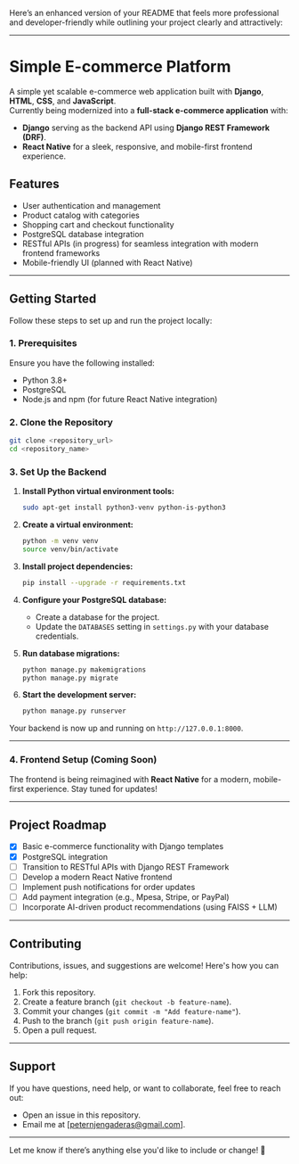Here’s an enhanced version of your README that feels more professional and developer-friendly while outlining your project clearly and attractively:

---

# **Simple E-commerce Platform**

A simple yet scalable e-commerce web application built with **Django**, **HTML**, **CSS**, and **JavaScript**.  
Currently being modernized into a **full-stack e-commerce application** with:  
- **Django** serving as the backend API using **Django REST Framework (DRF)**.  
- **React Native** for a sleek, responsive, and mobile-first frontend experience.

## **Features**

- User authentication and management
- Product catalog with categories
- Shopping cart and checkout functionality
- PostgreSQL database integration
- RESTful APIs (in progress) for seamless integration with modern frontend frameworks
- Mobile-friendly UI (planned with React Native)

---

## **Getting Started**

Follow these steps to set up and run the project locally:

### **1. Prerequisites**
Ensure you have the following installed:
- Python 3.8+
- PostgreSQL
- Node.js and npm (for future React Native integration)

### **2. Clone the Repository**
```bash
git clone <repository_url>
cd <repository_name>
```

### **3. Set Up the Backend**

1. **Install Python virtual environment tools:**
   ```bash
   sudo apt-get install python3-venv python-is-python3
   ```

2. **Create a virtual environment:**
   ```bash
   python -m venv venv
   source venv/bin/activate
   ```

3. **Install project dependencies:**
   ```bash
   pip install --upgrade -r requirements.txt
   ```

4. **Configure your PostgreSQL database:**
   - Create a database for the project.
   - Update the `DATABASES` setting in `settings.py` with your database credentials.

5. **Run database migrations:**
   ```bash
   python manage.py makemigrations
   python manage.py migrate
   ```

6. **Start the development server:**
   ```bash
   python manage.py runserver
   ```

Your backend is now up and running on `http://127.0.0.1:8000`.

---

### **4. Frontend Setup (Coming Soon)**

The frontend is being reimagined with **React Native** for a modern, mobile-first experience. Stay tuned for updates!

---

## **Project Roadmap**

- [x] Basic e-commerce functionality with Django templates
- [x] PostgreSQL integration
- [ ] Transition to RESTful APIs with Django REST Framework
- [ ] Develop a modern React Native frontend
- [ ] Implement push notifications for order updates
- [ ] Add payment integration (e.g., Mpesa, Stripe, or PayPal)
- [ ] Incorporate AI-driven product recommendations (using FAISS + LLM)

---

## **Contributing**

Contributions, issues, and suggestions are welcome! Here's how you can help:  
1. Fork this repository.  
2. Create a feature branch (`git checkout -b feature-name`).  
3. Commit your changes (`git commit -m "Add feature-name"`).  
4. Push to the branch (`git push origin feature-name`).  
5. Open a pull request.

---

## **Support**

If you have questions, need help, or want to collaborate, feel free to reach out:  
- Open an issue in this repository.  
- Email me at [peternjengaderas@gmail.com].

---

Let me know if there’s anything else you'd like to include or change! 🚀
